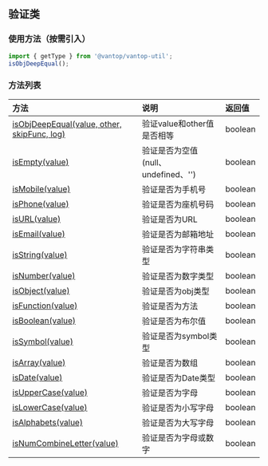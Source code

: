 ## 验证类

### 使用方法（按需引入）
```js
import { getType } from '@vantop/vantop-util';
isObjDeepEqual();
```
### 方法列表
| 方法          | 说明                 | 返回值     |
| :------------ |:-------------------| :----------|
| [isObjDeepEqual(value, other, skipFunc, log)](/vantop-util/validator/isObjDeepEqual)| 验证value和other值是否相等   | boolean      |
| [isEmpty(value)](/vantop-util/validator/isEmpty)| 验证是否为空值(null、undefined、'')| boolean |
| [isMobile(value)](/vantop-util/validator/isMobile)| 验证是否为手机号| boolean |
| [isPhone(value)](/vantop-util/validator/isPhone)| 验证是否为座机号码| boolean |
| [isURL(value)](/vantop-util/validator/isURL)| 验证是否为URL| boolean |
| [isEmail(value)](/vantop-util/validator/isEmail)| 验证是否为邮箱地址| boolean |
| [isString(value)](/vantop-util/validator/isString)| 验证是否为字符串类型| boolean |
| [isNumber(value)](/vantop-util/validator/isNumber)| 验证是否为数字类型| boolean |
| [isObject(value)](/vantop-util/validator/isObject)| 验证是否为obj类型| boolean |
| [isFunction(value)](/vantop-util/validator/isFunction)| 验证是否为方法| boolean |
| [isBoolean(value)](/vantop-util/validator/isBoolean)| 验证是否为布尔值| boolean |
| [isSymbol(value)](/vantop-util/validator/isSymbol)| 验证是否为symbol类型| boolean |
| [isArray(value)](/vantop-util/validator/isArray)| 验证是否为数组| boolean |
| [isDate(value)](/vantop-util/validator/isDate)| 验证是否为Date类型| boolean |
| [isUpperCase(value)](/vantop-util/validator/isUpperCase)| 验证是否为字母| boolean |
| [isLowerCase(value)](/vantop-util/validator/isLowerCase)| 验证是否为小写字母| boolean |
| [isAlphabets(value)](/vantop-util/validator/isAlphabets)| 验证是否为大写字母| boolean |
| [isNumCombineLetter(value)](/vantop-util/validator/isNumCombineLetter)| 验证是否为字母或数字| boolean |

